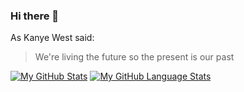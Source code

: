 ### Hi there 👋

<!--
**SanjiKush/SanjiKush** is a ✨ _special_ ✨ repository because its `README.md` (this file) appears on your GitHub profile.

Here are some ideas to get you started:

- 🔭 I’m currently working on ...
- 🌱 I’m currently learning ...
- 👯 I’m looking to collaborate on ...
- 🤔 I’m looking for help with ...
- 💬 Ask me about ...
- 📫 How to reach me: ...
- 😄 Pronouns: ...
- ⚡ Fun fact: ...
-->

As Kanye West said:

> We're living the future so
> the present is our past

[![My GitHub Stats](https://github-readme-stats.vercel.app/api/?username=SanjiKush&count_private=true&theme=tokyonight&showicons=true)]()
[![My GitHub Language Stats](https://github-readme-stats.vercel.app/api/top-langs/?username=SanjiKush&langs_count=5&theme=tokyonight)]()
